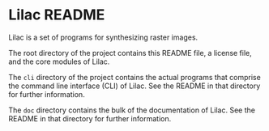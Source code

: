 # Lilac README

Lilac is a set of programs for synthesizing raster images.

The root directory of the project contains this README file, a license file, and the core modules of Lilac.

The `cli` directory of the project contains the actual programs that comprise the command line interface (CLI) of Lilac.  See the README in that directory for further information.

The `doc` directory contains the bulk of the documentation of Lilac.  See the README in that directory for further information.

